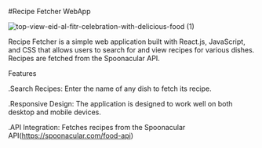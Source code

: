 #Recipe Fetcher WebApp

![top-view-eid-al-fitr-celebration-with-delicious-food (1)](https://github.com/MohitCode07/Recipe-Fetcher/assets/171263215/3d174de5-0d85-480f-9380-d27751e53e9a)



Recipe Fetcher is a simple web application built with React.js, JavaScript, and CSS that allows users to search for and view recipes for various dishes. Recipes are fetched from the Spoonacular API.

Features

.Search Recipes: Enter the name of any dish to fetch its recipe.

.Responsive Design: The application is designed to work well on both desktop and mobile devices.

.API Integration: Fetches recipes from the Spoonacular API(https://spoonacular.com/food-api)

